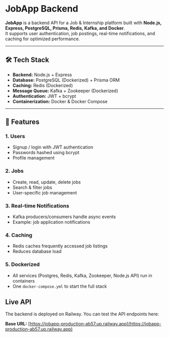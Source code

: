 # JobApp Backend

**JobApp** is a backend API for a Job & Internship platform built with **Node.js, Express, PostgreSQL, Prisma, Redis, Kafka, and Docker**.  
It supports user authentication, job postings, real-time notifications, and caching for optimized performance.

---

## 🛠️ Tech Stack

- **Backend:** Node.js + Express
- **Database:** PostgreSQL (Dockerized) + Prisma ORM
- **Caching:** Redis (Dockerized)
- **Message Queue:** Kafka + Zookeeper (Dockerized)
- **Authentication:** JWT + bcrypt
- **Containerization:** Docker & Docker Compose

---

## 🚀 Features

### 1. Users
- Signup / login with JWT authentication
- Passwords hashed using bcrypt
- Profile management

### 2. Jobs
- Create, read, update, delete jobs
- Search & filter jobs
- User-specific job management

### 3. Real-time Notifications
- Kafka producers/consumers handle async events
- Example: job application notifications

### 4. Caching
- Redis caches frequently accessed job listings
- Reduces database load

### 5. Dockerized
- All services (Postgres, Redis, Kafka, Zookeeper, Node.js API) run in containers
- One `docker-compose.yml` to start the full stack


## Live API

The backend is deployed on Railway. You can test the API endpoints here:

**Base URL:** [https://jobapp-production-ab57.up.railway.app](https://jobapp-production-ab57.up.railway.app)
